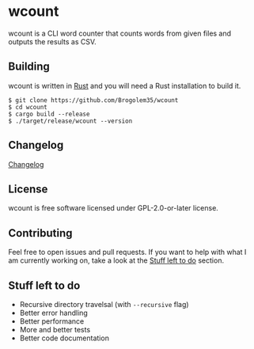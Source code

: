 # wcount

wcount is a CLI word counter that counts words from given files and outputs the results as CSV.

## Building

wcount is written in [Rust](https://www.rust-lang.org/) and you will need a Rust installation to build it.
```
$ git clone https://github.com/Brogolem35/wcount
$ cd wcount
$ cargo build --release
$ ./target/release/wcount --version
```

## Changelog

[Changelog](CHANGELOG.md)

## License

wcount is free software licensed under GPL-2.0-or-later license.

## Contributing

Feel free to open issues and pull requests. If you want to help with what I am currently working on, take a look at the [Stuff left to do](#stuff-left-to-do) section.

## Stuff left to do

- Recursive directory travelsal (with `--recursive` flag)
- Better error handling
- Better performance
- More and better tests
- Better code documentation